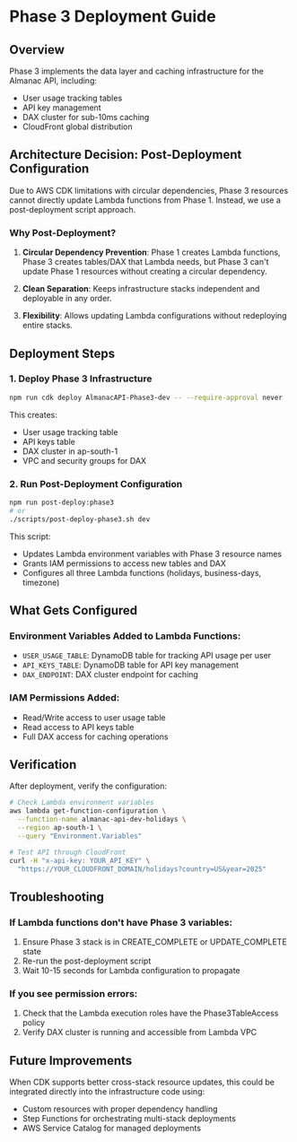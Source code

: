 # Phase 3 Deployment Guide

## Overview

Phase 3 implements the data layer and caching infrastructure for the Almanac API, including:
- User usage tracking tables
- API key management
- DAX cluster for sub-10ms caching
- CloudFront global distribution

## Architecture Decision: Post-Deployment Configuration

Due to AWS CDK limitations with circular dependencies, Phase 3 resources cannot directly update Lambda functions from Phase 1. Instead, we use a post-deployment script approach.

### Why Post-Deployment?

1. **Circular Dependency Prevention**: Phase 1 creates Lambda functions, Phase 3 creates tables/DAX that Lambda needs, but Phase 3 can't update Phase 1 resources without creating a circular dependency.

2. **Clean Separation**: Keeps infrastructure stacks independent and deployable in any order.

3. **Flexibility**: Allows updating Lambda configurations without redeploying entire stacks.

## Deployment Steps

### 1. Deploy Phase 3 Infrastructure

```bash
npm run cdk deploy AlmanacAPI-Phase3-dev -- --require-approval never
```

This creates:
- User usage tracking table
- API keys table  
- DAX cluster in ap-south-1
- VPC and security groups for DAX

### 2. Run Post-Deployment Configuration

```bash
npm run post-deploy:phase3
# or
./scripts/post-deploy-phase3.sh dev
```

This script:
- Updates Lambda environment variables with Phase 3 resource names
- Grants IAM permissions to access new tables and DAX
- Configures all three Lambda functions (holidays, business-days, timezone)

## What Gets Configured

### Environment Variables Added to Lambda Functions:
- `USER_USAGE_TABLE`: DynamoDB table for tracking API usage per user
- `API_KEYS_TABLE`: DynamoDB table for API key management
- `DAX_ENDPOINT`: DAX cluster endpoint for caching

### IAM Permissions Added:
- Read/Write access to user usage table
- Read access to API keys table
- Full DAX access for caching operations

## Verification

After deployment, verify the configuration:

```bash
# Check Lambda environment variables
aws lambda get-function-configuration \
  --function-name almanac-api-dev-holidays \
  --region ap-south-1 \
  --query "Environment.Variables"

# Test API through CloudFront
curl -H "x-api-key: YOUR_API_KEY" \
  "https://YOUR_CLOUDFRONT_DOMAIN/holidays?country=US&year=2025"
```

## Troubleshooting

### If Lambda functions don't have Phase 3 variables:
1. Ensure Phase 3 stack is in CREATE_COMPLETE or UPDATE_COMPLETE state
2. Re-run the post-deployment script
3. Wait 10-15 seconds for Lambda configuration to propagate

### If you see permission errors:
1. Check that the Lambda execution roles have the Phase3TableAccess policy
2. Verify DAX cluster is running and accessible from Lambda VPC

## Future Improvements

When CDK supports better cross-stack resource updates, this could be integrated directly into the infrastructure code using:
- Custom resources with proper dependency handling
- Step Functions for orchestrating multi-stack deployments
- AWS Service Catalog for managed deployments